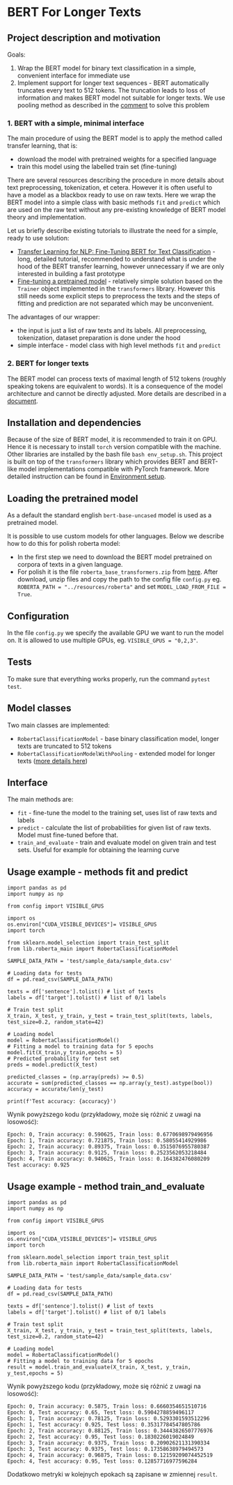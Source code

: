 # BERT For Longer Texts

## Project description and motivation

Goals:

1. Wrap the BERT model for binary text classification in a simple, convenient interface for immediate use
2. Implement support for longer text sequences - BERT automatically truncates every text to 512 tokens. The truncation leads to loss of information and makes BERT model not suitable for longer texts. We use pooling method as described in the [comment](https://github.com/google-research/bert/issues/27#issuecomment-435265194) to solve this problem

### 1. BERT with a simple, minimal interface

The main procedure of using the BERT model is to apply the method called transfer learning, that is:
- download the model with pretrained weights for a specified language
- train this model using the labelled train set (fine-tuning)

There are several resources describing the procedure in more details about text preprocessing, tokenization, et cetera. However it is often useful to have a model as a blackbox ready to use on raw texts. Here we wrap the BERT model into a simple class with basic methods `fit` and `predict` which are used on the raw text without any pre-existing knowledge of BERT model theory and implementation.

Let us briefly describe existing tutorials to illustrate the need for a simple, ready to use solution:
- [Transfer Learning for NLP: Fine-Tuning BERT for Text Classification](https://www.analyticsvidhya.com/blog/2020/07/transfer-learning-for-nlp-fine-tuning-bert-for-text-classification/) - long, detailed tutorial, recommended to understand what is under the hood of the BERT transfer learning, however unnecessary if we are only interested in building a fast prototype
- [Fine-tuning a pretrained model](https://huggingface.co/docs/transformers/training) - relatively simple solution based on the `Trainer` object implemented in the `transformers` library. However this still needs some explicit steps to preprocess the texts and the steps of fitting and prediction are not separated which may be unconvenient.

The advantages of our wrapper:
- the input is just a list of raw texts and its labels. All preprocessing, tokenization, dataset preparation is done under the hood
- simple interface - model class with high level methods `fit` and `predict`

### 2. BERT for longer texts

The BERT model can process texts of maximal length of 512 tokens (roughly speaking tokens are equivalent to words). It is a consequence of the model architecture and cannot be directly adjusted. More details are described in a [document](docs/roberta_for_longer_texts.md).

## Installation and dependencies

Because of the size of BERT model, it is recommended to train it on GPU. Hence it is necessary to install `torch` version compatible with the machine. Other libraries are installed by the bash file `bash env_setup.sh`. This project is built on top of the `transformers` library which provides BERT and BERT-like model implementations compatible with PyTorch framework. More detailed instruction can be found in [Environment setup](docs/setup_env.md).

## Loading the pretrained model

As a default the standard english `bert-base-uncased` model is used as a pretrained model.

It is possible to use custom models for other languages. Below we describe how to do this for polish roberta model:

- In the first step we need to download the BERT model pretrained on corpora of texts in a given language.
- For polish it is the file ```roberta_base_transformers.zip``` from  [here](https://github.com/sdadas/polish-roberta/releases). After download, unzip files and copy the path to the config file ```config.py``` eg. ```ROBERTA_PATH = "../resources/roberta"``` and set `MODEL_LOAD_FROM_FILE = True`.

## Configuration

 In the file ```config.py``` we specify the available GPU we want to run the model on. It is allowed to use multiple GPUs, eg. ```VISIBLE_GPUS = "0,2,3"```.

## Tests
To make sure that everything works properly, run the command ```pytest test```.

## Model classes
Two main classes are implemented:
- `RobertaClassificationModel` - base binary classification model, longer texts are truncated to 512 tokens
- `RobertaClassificationModelWithPooling` - extended model for longer texts ([more details here](docs/roberta_for_longer_texts.md))

## Interface
The main methods are:
- `fit` - fine-tune the model to the training set, uses list of raw texts and labels
- `predict` - calculate the list of probabilities for given list of raw texts. Model must fine-tuned before that.
- `train_and_evaluate` - train and evaluate model on given train and test sets. Useful for example for obtaining the learning curve

## Usage example - methods fit and predict

```
import pandas as pd
import numpy as np

from config import VISIBLE_GPUS

import os
os.environ["CUDA_VISIBLE_DEVICES"]= VISIBLE_GPUS
import torch

from sklearn.model_selection import train_test_split
from lib.roberta_main import RobertaClassificationModel

SAMPLE_DATA_PATH = 'test/sample_data/sample_data.csv'

# Loading data for tests
df = pd.read_csv(SAMPLE_DATA_PATH)

texts = df['sentence'].tolist() # list of texts
labels = df['target'].tolist() # list of 0/1 labels

# Train test split
X_train, X_test, y_train, y_test = train_test_split(texts, labels, test_size=0.2, random_state=42)

# Loading model
model = RobertaClassificationModel()
# Fitting a model to training data for 5 epochs
model.fit(X_train,y_train,epochs = 5)
# Predicted probability for test set
preds = model.predict(X_test)

predicted_classes = (np.array(preds) >= 0.5)
accurate = sum(predicted_classes == np.array(y_test).astype(bool))
accuracy = accurate/len(y_test)

print(f'Test accuracy: {accuracy}')
```

Wynik powyższego kodu (przykładowy, może się różnić z uwagi na losowość):
 ```
Epoch: 0, Train accuracy: 0.590625, Train loss: 0.6770698979496956
Epoch: 1, Train accuracy: 0.721875, Train loss: 0.58055414929986
Epoch: 2, Train accuracy: 0.89375, Train loss: 0.3515076955780387
Epoch: 3, Train accuracy: 0.9125, Train loss: 0.2523562053218484
Epoch: 4, Train accuracy: 0.940625, Train loss: 0.164382476080209
Test accuracy: 0.925
 ```

## Usage example - method train_and_evaluate

```
import pandas as pd
import numpy as np

from config import VISIBLE_GPUS

import os
os.environ["CUDA_VISIBLE_DEVICES"]= VISIBLE_GPUS
import torch

from sklearn.model_selection import train_test_split
from lib.roberta_main import RobertaClassificationModel

SAMPLE_DATA_PATH = 'test/sample_data/sample_data.csv'

# Loading data for tests
df = pd.read_csv(SAMPLE_DATA_PATH)

texts = df['sentence'].tolist() # list of texts
labels = df['target'].tolist() # list of 0/1 labels

# Train test split
X_train, X_test, y_train, y_test = train_test_split(texts, labels, test_size=0.2, random_state=42)

# Loading model
model = RobertaClassificationModel()
# Fitting a model to training data for 5 epochs
result = model.train_and_evaluate(X_train, X_test, y_train, y_test,epochs = 5)
```

 Wynik powyższego kodu (przykładowy, może się różnić z uwagi na losowość):

```
Epoch: 0, Train accuracy: 0.5875, Train loss: 0.6660354651510716
Epoch: 0, Test accuracy: 0.65, Test loss: 0.5904278859496117
Epoch: 1, Train accuracy: 0.78125, Train loss: 0.5293301593512296
Epoch: 1, Test accuracy: 0.925, Test loss: 0.35317784547805786
Epoch: 2, Train accuracy: 0.88125, Train loss: 0.34443826507776976
Epoch: 2, Test accuracy: 0.95, Test loss: 0.1830226019024849
Epoch: 3, Train accuracy: 0.9375, Train loss: 0.20902621131390334
Epoch: 3, Test accuracy: 0.9375, Test loss: 0.17358638979494573
Epoch: 4, Train accuracy: 0.96875, Train loss: 0.12159209074452519
Epoch: 4, Test accuracy: 0.95, Test loss: 0.12857716977596284
```

Dodatkowo metryki w kolejnych epokach są zapisane w zmiennej `result`.
